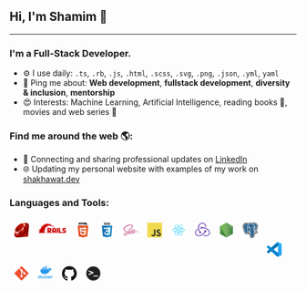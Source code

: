 ## Hi, I'm Shamim 👋

---

<!-- I'm Shamim, a software engineer with experience in Ruby, Rails, JavaScript, React-Redux and more. I've been working professionally for about 3 years but got my start back in days of Microverse. I am enthusiastic about solving problems and outside of work my goal is to increase diversity in technology and help the next generation get their start. I am passionate about accessibility and committed to a web that works for everyone.-->

### I'm a Full-Stack Developer.

- ⚙️ I use daily: `.ts`, `.rb`, `.js`, `.html`, `.scss`, `.svg`, `.png`, `.json`, `.yml`, `yaml`
- 💬 Ping me about: **Web development**, **fullstack development**, **diversity & inclusion**, **mentorship**
- 😍 Interests: Machine Learning, Artificial Intelligence, reading books 📖, movies and web series 🎥

### Find me around the web 🌎:

- 💼 Connecting and sharing professional updates on <a href="https://www.linkedin.com/in/shakhawathossainshamim/">LinkedIn</a>
- 🌐 Updating my personal website with examples of my work on <a href="https://www.shakhawat.dev/">shakhawat.dev</a>

### Languages and Tools:

<img align="left" style="margin: 0.5rem" alt="Ruby" width="26px" src="./assets/ruby.png" />
<img align="left" style="margin: 0.5rem" alt="Rails" width="50px" src="./assets/rails.png" />

<img align="left" style="margin: 0.5rem" alt="HTML5" width="26px" src="https://raw.githubusercontent.com/github/explore/80688e429a7d4ef2fca1e82350fe8e3517d3494d/topics/html/html.png" />
<img align="left" style="margin: 0.5rem" alt="CSS3" width="26px" src="https://raw.githubusercontent.com/github/explore/80688e429a7d4ef2fca1e82350fe8e3517d3494d/topics/css/css.png" />
<img align="left" style="margin: 0.5rem" alt="Sass" width="26px" src="https://raw.githubusercontent.com/github/explore/80688e429a7d4ef2fca1e82350fe8e3517d3494d/topics/sass/sass.png" />
<img align="left" style="margin: 0.5rem" alt="JavaScript" width="26px" src="https://raw.githubusercontent.com/github/explore/80688e429a7d4ef2fca1e82350fe8e3517d3494d/topics/javascript/javascript.png" />
<img align="left" style="margin: 0.5rem" alt="React" width="26px" src="https://raw.githubusercontent.com/github/explore/80688e429a7d4ef2fca1e82350fe8e3517d3494d/topics/react/react.png" />
<img align="left" style="margin: 0.5rem" alt="Redux" width="26px" src="./assets/redux.png" />
<img align="left" style="margin: 0.5rem" alt="Node.js" width="26px" src="https://raw.githubusercontent.com/github/explore/80688e429a7d4ef2fca1e82350fe8e3517d3494d/topics/nodejs/nodejs.png" />

<img align="left" style="margin: 0.5rem" alt="PostgreSQL" width="26px" src="./assets/pg.png" />

<br />
<br />

<img align="left" style="margin: 0.5rem" alt="Visual Studio Code" width="26px" src="https://raw.githubusercontent.com/github/explore/80688e429a7d4ef2fca1e82350fe8e3517d3494d/topics/visual-studio-code/visual-studio-code.png" />
<img align="left" style="margin: 0.5rem" alt="Git" width="26px" src="./assets/git.png" />
<img align="left" style="margin: 0.5rem" alt="Docker" width="26px" src="./assets/docker.png" />
<img align="left" style="margin: 0.5rem" alt="GitHub" width="26px" src="https://raw.githubusercontent.com/github/explore/78df643247d429f6cc873026c0622819ad797942/topics/github/github.png" />
<img align="left" style="margin: 0.5rem" alt="Terminal" width="26px" src="https://raw.githubusercontent.com/github/explore/80688e429a7d4ef2fca1e82350fe8e3517d3494d/topics/terminal/terminal.png" />

<br />
